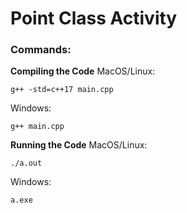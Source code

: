 # Point Class Activity
### Commands:
**Compiling the Code**
MacOS/Linux:  
```
g++ -std=c++17 main.cpp
```
Windows:  
```
g++ main.cpp
```
**Running the Code**
MacOS/Linux:  
```
./a.out
```
Windows:  
```
a.exe
```
